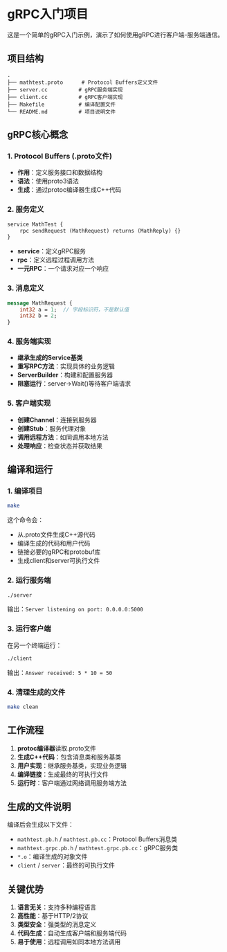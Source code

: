 # gRPC入门项目

这是一个简单的gRPC入门示例，演示了如何使用gRPC进行客户端-服务端通信。

## 项目结构

```
.
├── mathtest.proto      # Protocol Buffers定义文件
├── server.cc          # gRPC服务端实现
├── client.cc          # gRPC客户端实现
├── Makefile           # 编译配置文件
└── README.md          # 项目说明文件
```

## gRPC核心概念

### 1. Protocol Buffers (.proto文件)
- **作用**：定义服务接口和数据结构
- **语法**：使用proto3语法
- **生成**：通过protoc编译器生成C++代码

### 2. 服务定义
```protobuf
service MathTest {
    rpc sendRequest (MathRequest) returns (MathReply) {}
}
```
- **service**：定义gRPC服务
- **rpc**：定义远程过程调用方法
- **一元RPC**：一个请求对应一个响应

### 3. 消息定义
```protobuf
message MathRequest {
    int32 a = 1;  // 字段标识符，不是默认值
    int32 b = 2;
}
```

### 4. 服务端实现
- **继承生成的Service基类**
- **重写RPC方法**：实现具体的业务逻辑
- **ServerBuilder**：构建和配置服务器
- **阻塞运行**：server->Wait()等待客户端请求

### 5. 客户端实现
- **创建Channel**：连接到服务器
- **创建Stub**：服务代理对象
- **调用远程方法**：如同调用本地方法
- **处理响应**：检查状态并获取结果

## 编译和运行

### 1. 编译项目
```bash
make
```
这个命令会：
- 从.proto文件生成C++源代码
- 编译生成的代码和用户代码
- 链接必要的gRPC和protobuf库
- 生成client和server可执行文件

### 2. 运行服务端
```bash
./server
```
输出：`Server listening on port: 0.0.0.0:5000`

### 3. 运行客户端
在另一个终端运行：
```bash
./client
```
输出：`Answer received: 5 * 10 = 50`

### 4. 清理生成的文件
```bash
make clean
```

## 工作流程

1. **protoc编译器**读取.proto文件
2. **生成C++代码**：包含消息类和服务基类
3. **用户实现**：继承服务基类，实现业务逻辑
4. **编译链接**：生成最终的可执行文件
5. **运行时**：客户端通过网络调用服务端方法

## 生成的文件说明

编译后会生成以下文件：
- `mathtest.pb.h` / `mathtest.pb.cc`：Protocol Buffers消息类
- `mathtest.grpc.pb.h` / `mathtest.grpc.pb.cc`：gRPC服务类
- `*.o`：编译生成的对象文件
- `client` / `server`：最终的可执行文件

## 关键优势

1. **语言无关**：支持多种编程语言
2. **高性能**：基于HTTP/2协议
3. **类型安全**：强类型的消息定义
4. **代码生成**：自动生成客户端和服务端代码
5. **易于使用**：远程调用如同本地方法调用 